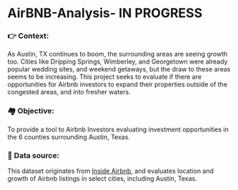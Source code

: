 # AirBNB-Analysis- IN PROGRESS

### 👉 Context:
As Austin, TX continues to boom, the surrounding areas are seeing growth too. Cities like Dripping Springs, Wimberley, and Georgetown were already popular wedding sites, and weekend getaways, but the draw to these areas seems to be increasing. This project seeks to evaluate if there are opportunities for Airbnb investors to expand their properties outside of the congested areas, and into fresher waters.

### 🏘️ Objective: 
To provide a tool to Airbnb Investors evaluating investment opportunities in the 6 counties surrounding Austin, Texas.

### 📄 Data source: 
This dataset originates from [Inside Airbnb](http://insideairbnb.com/explore/), and evaluates location and growth of Airbnb listings in select cities, including Austin, Texas.
